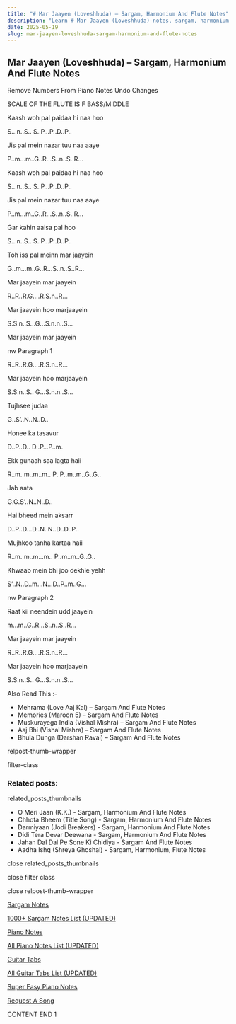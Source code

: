 ```yaml
---
title: "# Mar Jaayen (Loveshhuda) – Sargam, Harmonium And Flute Notes"
description: "Learn # Mar Jaayen (Loveshhuda) notes, sargam, harmonium notations and flute notes. Easy step-by-step tutorial for beginners."
date: 2025-05-19
slug: mar-jaayen-loveshhuda-sargam-harmonium-and-flute-notes
---
```


## Mar Jaayen (Loveshhuda) – Sargam, Harmonium And Flute Notes

Remove Numbers From Piano Notes
Undo Changes

SCALE OF THE FLUTE IS F BASS/MIDDLE

Kaash woh pal paidaa hi naa hoo

S…n..S.. S..P…P..D..P..

Jis pal mein nazar tuu naa aaye

P..m…m..G..R…S..n..S..R…

Kaash woh pal paidaa hi naa hoo

S…n..S.. S..P…P..D..P..

Jis pal mein nazar tuu naa aaye

P..m…m..G..R…S..n..S..R…

Gar kahin aaisa pal hoo

S…n..S.. S..P…P..D..P..

Toh iss pal meinn mar jaayein

G..m…m..G..R…S..n..S..R…

Mar jaayein mar jaayein

R..R..R.G….R.S.n..R…

Mar jaayein hoo marjaayein

S.S.n..S…G…S.n.n..S…

Mar jaayein mar jaayein

nw Paragraph 1

R..R..R.G….R.S.n..R…

Mar jaayein hoo marjaayein

S.S.n..S.. G…S.n.n..S…

Tujhsee judaa

G..S’..N..N..D..

Honee ka tasavur

D..P..D.. D..P…P..m.

Ekk gunaah saa lagta haii

R..m..m..m..m.. P..P..m..m..G..G..

Jab aata

G.G.S’..N..N..D..

Hai bheed mein aksarr

D..P..D…D..N..N..D..D..P..

Mujhkoo tanha kartaa haii

R..m..m..m…m.. P..m..m..G..G..

Khwaab mein bhi joo dekhle yehh

S’..N..D..m…N…D..P..m..G…

nw Paragraph 2

Raat kii neendein udd jaayein

m…m..G..R…S..n..S..R…

Mar jaayein mar jaayein

R..R..R.G….R.S.n..R…

Mar jaayein hoo marjaayein

S.S.n..S.. G…S.n.n..S…

Also Read This :-

* Mehrama (Love Aaj Kal) – Sargam And Flute Notes
* Memories (Maroon 5) – Sargam And Flute Notes
* Muskurayega India (Vishal Mishra) – Sargam And Flute Notes
* Aaj Bhi (Vishal Mishra) – Sargam And Flute Notes
* Bhula Dunga (Darshan Raval) – Sargam And Flute Notes

relpost-thumb-wrapper

filter-class

### Related posts:

related_posts_thumbnails

* O Meri Jaan (K.K.) - Sargam, Harmonium And Flute Notes
* Chhota Bheem (Title Song) - Sargam, Harmonium And Flute Notes
* Darmiyaan (Jodi Breakers) - Sargam, Harmonium And Flute Notes
* Didi Tera Devar Deewana - Sargam, Harmonium And Flute Notes
* Jahan Dal Dal Pe Sone Ki Chidiya - Sargam And Flute Notes
* Aadha Ishq (Shreya Ghoshal) - Sargam, Harmonium, Flute Notes

close related_posts_thumbnails

close filter class

close relpost-thumb-wrapper

[Sargam Notes](/sargam-notes.html)

[1000+ Sargam Notes List (UPDATED)](/all-songs-list-sargam-notes.html)

[Piano Notes](/piano-notes.html)

[All Piano Notes List (UPDATED)](/all-songs-list-piano-notes.html)

[Guitar Tabs](/guitar-tabs.html)

[All Guitar Tabs List (UPDATED)](/all-songs-list-guitar-tabs.html)

[Super Easy Piano Notes](https://studywall.in/)

[Request A Song](/request-a-song.html)

CONTENT END 1

